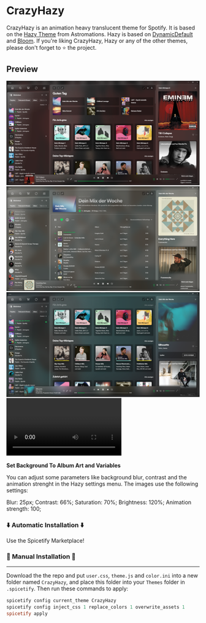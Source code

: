 # CrazyHazy 

CrazyHazy is an animation heavy translucent theme for Spotify. It is based on the <a href="https://github.com/Astromations/Hazy">Hazy Theme</a> from Astromations.
Hazy is based on <a href="https://github.com/JulienMaille/spicetify-dynamic-theme">DynamicDefault</a> and <a href="https://github.com/nimsandu/spicetify-bloom">Bloom</a>. 
If you're liking CrazyHazy, Hazy or any of the other themes, please don't forget to ⭐ the project.


## Preview

![demo-base](./Images/CrazyHazy_home.png)
![demo-base](./Images/CrazyHazy_playlist.png)
![demo-base](./Images/CrazyHazy_blue.png)
![demo-base](./Images/CrazyHazy.mp4)

**Set Background To Album Art and Variables**  

You can adjust some parameters like background blur, contrast and the animation strenght in the Hazy settings menu.
The images use the following settings:

Blur: 25px;
Contrast: 66%;
Saturation: 70%;
Brightness: 120%;
Animation strength: 100;
  

### ⬇️ Automatic Installation ⬇️

Use the Spicetify Marketplace!

### 📃 Manual Installation 📃

---

Download the the repo and put `user.css`, `theme.js` and `color.ini` into a new folder named `CrazyHazy`, and place this folder into your `Themes` folder in `.spicetify`.
Then run these commands to apply:
    
```powershell
spicetify config current_theme CrazyHazy
spicetify config inject_css 1 replace_colors 1 overwrite_assets 1
spicetify apply
```


